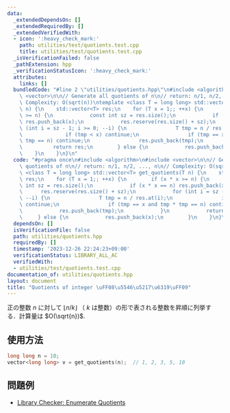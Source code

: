 ```yaml
---
data:
  _extendedDependsOn: []
  _extendedRequiredBy: []
  _extendedVerifiedWith:
  - icon: ':heavy_check_mark:'
    path: utilities/test/quotients.test.cpp
    title: utilities/test/quotients.test.cpp
  _isVerificationFailed: false
  _pathExtension: hpp
  _verificationStatusIcon: ':heavy_check_mark:'
  attributes:
    links: []
  bundledCode: "#line 2 \"utilities/quotients.hpp\"\n#include <algorithm>\n#include\
    \ <vector>\n\n// Generate all quotients of n\n// return: n/1, n/2, ..., n\n//\
    \ Complexity: O(sqrt(n))\ntemplate <class T = long long> std::vector<T> get_quotients(T\
    \ n) {\n    std::vector<T> res;\n    for (T x = 1;; ++x) {\n        if (x * x\
    \ >= n) {\n            const int sz = res.size();\n            if (x * x == n)\
    \ res.push_back(x);\n            res.reserve(res.size() + sz);\n            for\
    \ (int i = sz - 1; i >= 0; --i) {\n                T tmp = n / res.at(i);\n  \
    \              if (tmp < x) continue;\n                if (tmp == x and tmp *\
    \ tmp == n) continue;\n                res.push_back(tmp);\n            }\n  \
    \          return res;\n        } else {\n            res.push_back(x);\n    \
    \    }\n    }\n}\n"
  code: "#pragma once\n#include <algorithm>\n#include <vector>\n\n// Generate all\
    \ quotients of n\n// return: n/1, n/2, ..., n\n// Complexity: O(sqrt(n))\ntemplate\
    \ <class T = long long> std::vector<T> get_quotients(T n) {\n    std::vector<T>\
    \ res;\n    for (T x = 1;; ++x) {\n        if (x * x >= n) {\n            const\
    \ int sz = res.size();\n            if (x * x == n) res.push_back(x);\n      \
    \      res.reserve(res.size() + sz);\n            for (int i = sz - 1; i >= 0;\
    \ --i) {\n                T tmp = n / res.at(i);\n                if (tmp < x)\
    \ continue;\n                if (tmp == x and tmp * tmp == n) continue;\n    \
    \            res.push_back(tmp);\n            }\n            return res;\n   \
    \     } else {\n            res.push_back(x);\n        }\n    }\n}\n"
  dependsOn: []
  isVerificationFile: false
  path: utilities/quotients.hpp
  requiredBy: []
  timestamp: '2023-12-26 22:24:23+09:00'
  verificationStatus: LIBRARY_ALL_AC
  verifiedWith:
  - utilities/test/quotients.test.cpp
documentation_of: utilities/quotients.hpp
layout: document
title: "Quotients of integer \uFF08\u5546\u5217\u6319\uFF09"
---
```


正の整数 $n$ に対して $\lfloor n / k \rfloor$ （ $k$ は整数）の形で表される整数を昇順に列挙する．計算量は $O(\sqrt{n})$.

## 使用方法

```cpp
long long n = 10;
vector<long long> v = get_quotients(n);  // 1, 2, 3, 5, 10
```

## 問題例

- [Library Checker: Enumerate Quotients](https://judge.yosupo.jp/problem/enumerate_quotients)
